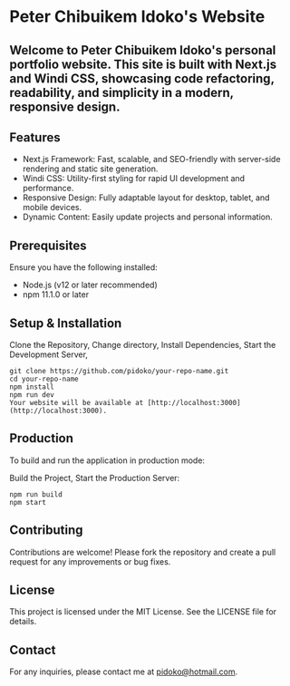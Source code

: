 # Peter Chibuikem Idoko's Website

## Welcome to Peter Chibuikem Idoko's personal portfolio website. This site is built with **Next.js** and **Windi CSS**, showcasing code refactoring, readability, and simplicity in a modern, responsive design.

## Features
- Next.js Framework: Fast, scalable, and SEO-friendly with server-side rendering and static site generation.
- Windi CSS: Utility-first styling for rapid UI development and performance.
- Responsive Design: Fully adaptable layout for desktop, tablet, and mobile devices.
- Dynamic Content: Easily update projects and personal information.

## Prerequisites
Ensure you have the following installed:
- Node.js (v12 or later recommended)
- npm 11.1.0 or later

## Setup & Installation
Clone the Repository, Change directory, Install Dependencies, Start the Development Server,
```
git clone https://github.com/pidoko/your-repo-name.git
cd your-repo-name
npm install
npm run dev
Your website will be available at [http://localhost:3000](http://localhost:3000).
```

## Production
To build and run the application in production mode:

Build the Project, Start the Production Server:
```
npm run build
npm start
```

## Contributing
Contributions are welcome! Please fork the repository and create a pull request for any improvements or bug fixes.

## License
This project is licensed under the MIT License. See the LICENSE file for details.

## Contact
For any inquiries, please contact me at pidoko@hotmail.com.